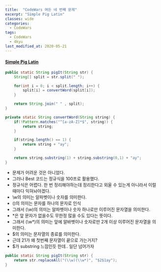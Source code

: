 ```yaml
---
title:  "CodeWars 여든 네 번째 문제"
excerpt: "Simple Pig Latin"
classes: wide
categories:
  - CodeWars
tags:
  - CodeWars
  - 4kyu
last_modified_at: 2020-05-21
---
```


#### [Simple Pig Latin](https://www.codewars.com/kata/520b9d2ad5c005041100000f)

```java
public static String pigIt(String str) {
    String[] split = str.split(" ");

    for(int i = 0; i < split.length; i++) {
        split[i] = convertWord(split[i]);
    }

    return String.join(" " , split);
}

private static String convertWord(String string) {
    if(!Pattern.matches("^[a-zA-Z]*$", string)) {
        return string;
    }

    if(string.length() == 1) {
        return string + "ay";
    } 

    return string.substring(1) + string.substring(0,1) + "ay";
}
```

* 문제가 어려운 것은 아니었다.
* 그러나 Best 코드는 정규식을 100프로 활용했다.
* 정규식은 어렵다. 한 번 정리해야하는데 정리한다고 외울 수 있는게 아니라서 이럴때마다 익혀놔야겠다.
* \w의 의미는 알파벳이나 숫자를 의미한다.
* ()의 의미는 문자를 하나의 문자로 인식
* 그래서 (\w)의 의미는 알파벳이나 숫자 하나로만 이루어진 문자열을 의미한다.
* *은 앞 문자가 없을수도 무한정 많을 수도 있다는 뜻이다.
* 그래서 (\w*)의 의미는 앞에 알바벳이나 숫자로만 2개 이상 이루어진 문자열을 의미한다.
* $의 의미는 문자열의 종료를 의미한다.
* 근데 $2$1가 왜 첫번째 문자열이 끝으로 가는거지?
* $가 substring 느낌인듯 한데.. 일단 넘어가자

```java
public static String pigIt(String str) {
    return str.replaceAll("(\\w)(\\w*)", "$2$1ay");
}
```

